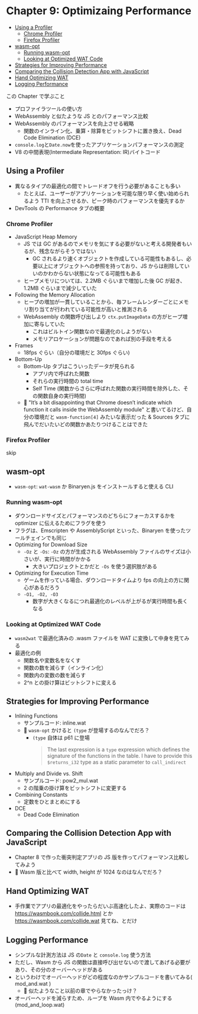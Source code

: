 # Chapter 9: Optimizaing Performance

<!-- TOC -->

- [Using a Profiler](#using-a-profiler)
  - [Chrome Profiler](#chrome-profiler)
  - [Firefox Profiler](#firefox-profiler)
- [wasm-opt](#wasm-opt)
  - [Running wasm-opt](#running-wasm-opt)
  - [Looking at Optimized WAT Code](#looking-at-optimized-wat-code)
- [Strategies for Improving Performance](#strategies-for-improving-performance)
- [Comparing the Collision Detection App with JavaScript](#comparing-the-collision-detection-app-with-javascript)
- [Hand Optimizing WAT](#hand-optimizing-wat)
- [Logging Performance](#logging-performance)

<!-- /TOC -->

この Chapter で学ぶこと

- プロファイラツールの使い方
- WebAssembly と似たような JS とのパフォーマンス比較
- WebAssembly のパフォーマンスを向上させる戦略
  - 関数のインライン化、乗算・除算をビットシフトに置き換え、Dead Code Elimination (DCE)
- `console.log`と`Date.now`を使ったアプリケーションパフォーマンスの測定
- V8 の中間表現(Intermediate Representation: IR)バイトコード

## Using a Profiler

- 異なるタイプの最適化の間でトレードオフを行う必要があることも多い
  - たとえば、ユーザーがアプリケーションを可能な限り早く使い始められるよう TTI を向上させるか、ピーク時のパフォーマンスを優先するか
- DevTools の Performance タブの概要

### Chrome Profiler

- JavaScript Heap Memory
  - JS では GC があるのでメモリを気にする必要がないと考える開発者もいるが、残念ながらそうではない
    - GC されるより速くオブジェクトを作成している可能性もあるし、必要以上にオブジェクトへの参照を持っており、JS からは削除していいのかわからない状態になってる可能性もある
  - ヒープメモリについては、2.2MB ぐらいまで増加した後 GC が起き、1.2MB ぐらいまで減少していた
- Following the Memory Allocation
  - ヒープの増加が一貫していることから、毎フレームレンダーごとにメモリ割り当てが行われている可能性が高いと推測される
  - WebAssembly の関数呼び出しより `ctx.putImageData` の方がヒープ増加に寄与していた
    - これはビルトイン関数なので最適化のしようがない
    - メモリアロケーションが問題なのであれば別の手段を考える
- Frames
  - 18fps ぐらい（自分の環境だと 30fps ぐらい)
- Bottom-Up
  - Bottom-Up タブはこういったデータが見られる
    - アプリ内で呼ばれた関数
    - それらの実行時間の total time
    - Self Time (関数からさらに呼ばれた関数の実行時間を除外した、その関数自身の実行時間)
  - 🤔 "It’s a bit disappointing that Chrome doesn’t indicate which function it calls inside the WebAssembly module" と書いてるけど、自分の環境だと `wasm-function[4]` みたいな表示だった & Sources タブに飛んでだいたいどの関数かあたりつけることはできた

### Firefox Profiler

skip

## wasm-opt

- `wasm-opt`: `wat-wasm` か Binaryen.js をインストールすると使える CLI

### Running wasm-opt

- ダウンロードサイズとパフォーマンスのどちらにフォーカスするかを optimizer に伝えるためにフラグを使う
- フラグは、Emscripten や AssemblyScript といった、Binaryen を使ったツールチェインでも同じ
- Optimizing for Download Size
  - `-Oz` と `-Os`: `-Oz` の方が生成される WebAssembly ファイルのサイズは小さいが、実行に時間がかかる
    - 大きいプロジェクトとかだと `-Os` を使う選択肢がある
- Optimizing for Execution Time
  - ゲームを作っている場合、ダウンロードタイムより fps の向上の方に関心があるだろう
  - `-O1, -O2, -O3`
    - 数字が大きくなるにつれ最適化のレベルが上がるが実行時間も長くなる

### Looking at Optimized WAT Code

- `wasm2wat` で最適化済みの .wasm ファイルを WAT に変換して中身を見てみる
- 最適化の例
  - 関数名や変数名をなくす
  - 関数の数を減らす（インライン化）
  - 関数内の変数の数を減らす
  - 2^n との掛け算はビットシフトに変える

## Strategies for Improving Performance

- Inlining Functions
  - サンプルコード: inline.wat
  - 🤔 `wasm-opt` かけると `(type` が登場するのなんでだろ？
    - `(type` 自体は p61 に登場
      > The last expression is a `type` expression which defines the signature of the functions in the table. I have to provide this `$returns_i32` type as a static parameter to `call_indirect`
- Multiply and Divide vs. Shift
  - サンプルコード: pow2_mul.wat
  - 2 の階乗の掛け算をビットシフトに変更する
- Combining Constants
  - 定数をひとまとめにする
- DCE
  - Dead Code Elimination

## Comparing the Collision Detection App with JavaScript

- Chapter 8 で作った衝突判定アプリの JS 版を作ってパフォーマンス比較してみよう
- 🤔 Wasm 版と比べて width, height が 1024 なのはなんでだろ？

## Hand Optimizing WAT

- 手作業でアプリの最適化をやったらだいぶ高速化したよ、実際のコードは https://wasmbook.com/collide.html とか https://wasmbook.com/collide.wat 見てね、とだけ

## Logging Performance

- シンプルな計測方法は JS の`Date` と `console.log` 使う方法
- ただし、Wasm から JS の関数は直接呼び出せないので渡してあげる必要があり、その分のオーバーヘッドがある
- というわけでオーバーヘッドがどの程度なのかサンプルコードを書いてみる( mod_and.wat )
  - 🤔 似たようなこと以前の章でやらなかったっけ？
- オーバーヘッドを減らすため、ループを Wasm 内でやるようにする (mod_and_loop.wat)
